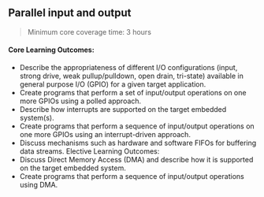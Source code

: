 ## Parallel input and output

> Minimum core coverage time: 3 hours 

#### Core Learning Outcomes:

- Describe the appropriateness of different I/O configurations (input, strong drive, weak pullup/pulldown, open drain, tri-state) available in general purpose I/O (GPIO) for a given target application.
- Create programs that perform a set of input/output operations on one more GPIOs using a polled approach.
- Describe how interrupts are supported on the target embedded system(s).
- Create programs that perform a sequence of input/output operations on one more GPIOs using an interrupt-driven approach.
- Discuss mechanisms such as hardware and software FIFOs for buffering data streams. Elective Learning Outcomes:
- Discuss Direct Memory Access (DMA) and describe how it is supported on the target embedded system.
- Create programs that perform a sequence of input/output operations using DMA. 

